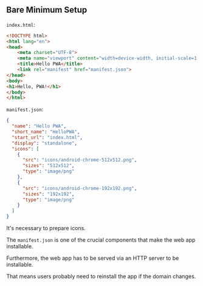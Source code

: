 ## Bare Minimum Setup

`index.html`:
```html
<!DOCTYPE html>
<html lang="en">
<head>
    <meta charset="UTF-8">
    <meta name="viewport" content="width=device-width, initial-scale=1.0">
    <title>Hello PWA</title>
    <link rel="manifest" href="manifest.json">
</head>
<body>
<h1>Hello, PWA!</h1>
</body>
</html>
```

`manifest.json`:
```json
{
  "name": "Hello PWA",
  "short_name": "HelloPWA",
  "start_url": "index.html",
  "display": "standalone",
  "icons": [
    {
      "src": "icons/android-chrome-512x512.png",
      "sizes": "512x512",
      "type": "image/png"
    },
    {
      "src": "icons/android-chrome-192x192.png",
      "sizes": "192x192",
      "type": "image/png"
    }
  ]
}
```

It's necessary to prepare icons.

The `manifest.json` is one of the crucial components that make the web app installable.

Furthermore, the web app has to be served via an HTTP server to be installable.

That means users probably need to reinstall the app if the domain changes.

